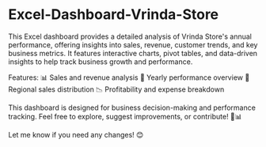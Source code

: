 # Excel-Dashboard-Vrinda-Store
This Excel dashboard provides a detailed analysis of Vrinda Store's annual performance, offering insights into sales, revenue, customer trends, and key business metrics. It features interactive charts, pivot tables, and data-driven insights to help track business growth and performance.

Features: 📊 Sales and revenue analysis 📌 Yearly performance overview 📍 Regional sales distribution 📉 Profitability and expense breakdown

This dashboard is designed for business decision-making and performance tracking. Feel free to explore, suggest improvements, or contribute! 🚀📊

Let me know if you need any changes! 😊
